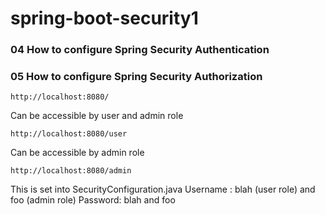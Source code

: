 ﻿# spring-boot-security1

### 04 How to configure Spring Security Authentication
### 05 How to configure Spring Security Authorization

```
http://localhost:8080/
```

Can be accessible by user and admin role

```
http://localhost:8080/user
```

Can be accessible by admin role

```
http://localhost:8080/admin
```

This is set into SecurityConfiguration.java
Username : blah (user role) and foo  (admin role)
Password: blah and foo

